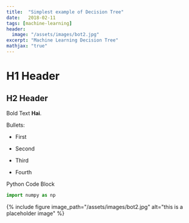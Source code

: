 ```yaml
---
title:  "Simplest example of Decision Tree"
date:   2018-02-11
tags: [machine-learning]
header:
  image: "/assets/images/bot2.jpg"
excerpt: "Machine Learning Decision Tree"
mathjax: "true"
---
```


# H1 Header

## H2 Header

Bold Text **Hai**.

Bullets:

* First

* Second

* Third

* Fourth 

Python Code Block

```python
import numpy as np
```
{% include figure image_path="/assets/images/bot2.jpg" alt="this is a placeholder image" %}
